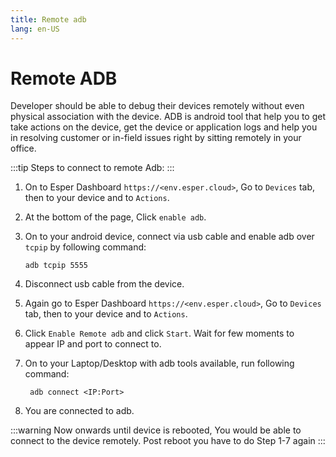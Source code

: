```yaml
---
title: Remote adb
lang: en-US
---
```


# Remote ADB

Developer should be able to debug their devices remotely without even physical association with the device. ADB is android tool that help you to get take actions on the device, get the device or application logs and help you in resolving customer or in-field issues right by sitting remotely in your office.

:::tip
Steps to connect to remote Adb:
:::

1.  On to Esper Dashboard `https://<env.esper.cloud>`, Go to `Devices` tab, then to your device and to `Actions`.

2.  At the bottom of the page, Click `enable adb`.

3.  On to your android device, connect via usb cable and enable adb over `tcpip` by following command:
    ```js{4}
    adb tcpip 5555
    ```
4.  Disconnect usb cable from the device.

5.  Again go to Esper Dashboard `https://<env.esper.cloud>`, Go to `Devices` tab, then to your device and to `Actions`.

6.  Click `Enable Remote adb` and click `Start`. Wait for few moments to appear IP and port to connect to.

7.  On to your Laptop/Desktop with adb tools available, run following command:
    ```js{4}
     adb connect <IP:Port>
    ```
8.  You are connected to adb.

:::warning
Now onwards until device is rebooted, You would be able to connect to the device remotely. Post reboot you have to do Step 1-7 again
:::
